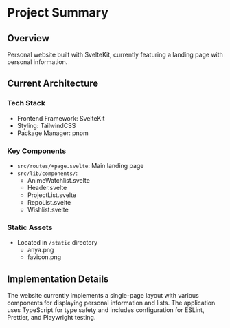# Project Summary

## Overview
Personal website built with SvelteKit, currently featuring a landing page with personal information.

## Current Architecture

### Tech Stack
- Frontend Framework: SvelteKit
- Styling: TailwindCSS
- Package Manager: pnpm

### Key Components
- `src/routes/+page.svelte`: Main landing page
- `src/lib/components/`:
  - AnimeWatchlist.svelte
  - Header.svelte
  - ProjectList.svelte
  - RepoList.svelte
  - Wishlist.svelte

### Static Assets
- Located in `/static` directory
  - anya.png
  - favicon.png

## Implementation Details
The website currently implements a single-page layout with various components for displaying personal information and lists. The application uses TypeScript for type safety and includes configuration for ESLint, Prettier, and Playwright testing.
